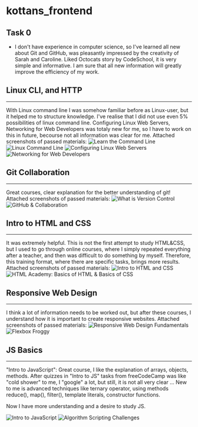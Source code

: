 # kottans_frontend

Task 0
-----------
* I don't have experience in computer science, so I've learned all new about Git and GitHub, was pleasantly impressed by the creativity of Sarah and Caroline. Liked Octocats story by CodeSchool, it is very simple and informative.
I am sure that all new information will greatly improve the efficiency of my work.



## Linux CLI, and HTTP
-----------
With Linux command line I was somehow familiar before as Linux-user, but it helped me to structure knowledge. I've realise that I did not use even 5% possibilities of linux command line.
Configuring Linux Web Servers, Networking for Web Developers was totaly new for me, so I have to work on this in future, becourse not all information was clear for me.
Attached screenshots of passed materials:
![Learn the Command Line](task_linux_cli/command.png "Learn the Command Line")
![Linux Command Line](task_linux_cli/commandline.png "Linux Command Line")
![Configuring Linux Web Servers](task_linux_cli/lservers.jpg "Configuring Linux Web Servers")
![Networking for Web Developers](task_linux_cli/network.jpg "Networking for Web Developers")



## Git Collaboration
-----------

Great courses, clear explanation for the better understanding of git!
Attached screenshots of passed materials:
![What is Version Control](task_git_collaboration/vcgit.png "Version Control with Git")
![GitHub & Collaboration](task_git_collaboration/gitcollab.png "GitHub & Collaboration")


## Intro to HTML and CSS
--------------
It was extremely helpful. This is not the first attempt to study HTML&CSS, but I used to go through online courses, 
where I simply repeated everything after a teacher, and then was difficult to do something by myself. 
Therefore, this training format, where there are specific tasks, brings more results.
Attached screenshots of passed materials:
![Intro to HTML and CSS](task_git_html_css_intro/intro.png "Intro to HTML and CSS")
![HTML Academy: Basics of HTML & Basics of CSS](task_git_html_css_intro/html-css.png "HTML Academy: Basics of HTML & Basics of CSS")

## Responsive Web Design
--------------

I think a lot of information needs to be worked out, but after these courses, 
I understand how it is important to create responsive websites. 
Attached screenshots of passed materials:
![Responsive Web Design Fundamentals](task_responsive_web_design/rwdf.png "Responsive Web Design Fundamentals")
![Flexbox Froggy](task_responsive_web_design/frog.png "Flexbox Froggy")


 ## JS Basics
---------------
"Intro to JavaScript": Great course, I like the explanation of arrays, objects, methods.
After quizzes in "Intro to JS" tasks from freeCodeCamp was like "cold shower" to me,
I  "google" a lot, but still, it is not all very clear ...  New to me is advanced techniques like ternary operator, using methods reduce(), map(), filter(), template literals, constructor functions. 

Now I have more understanding and a desire to study JS.

![Intro to JavaScript](task_js_basics/js.png "Intro to JavaScript")
![Algorithm Scripting Challenges](task_js_basics/alg.png "Algorithm Scripting Challenges")